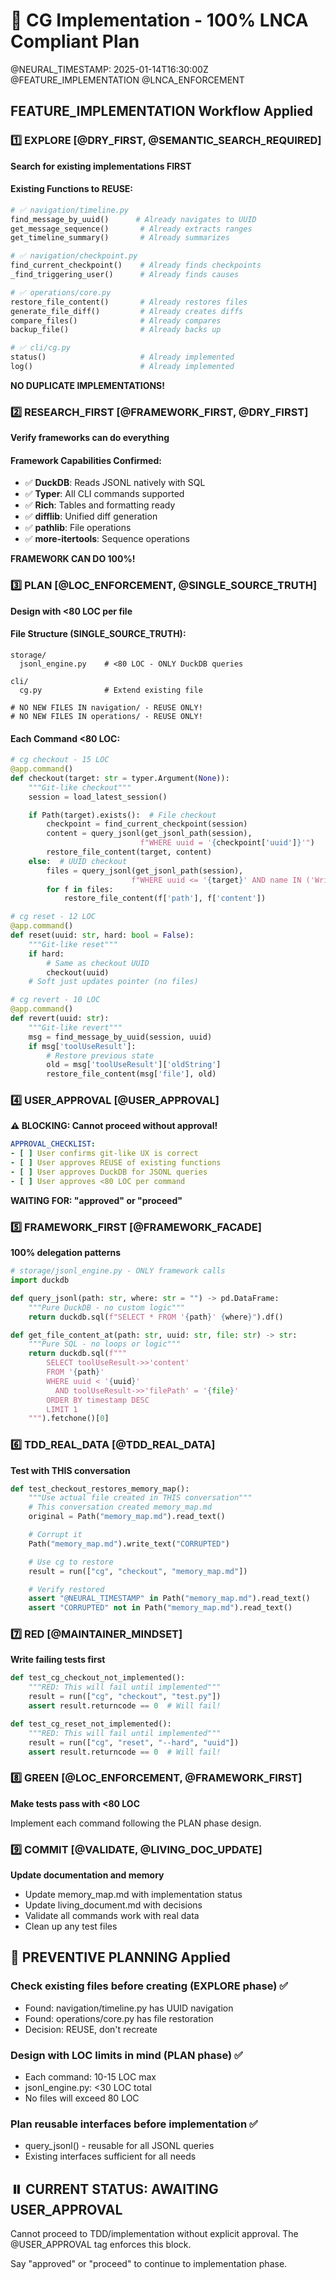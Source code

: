 # 🎯 CG Implementation - 100% LNCA Compliant Plan
@NEURAL_TIMESTAMP: 2025-01-14T16:30:00Z
@FEATURE_IMPLEMENTATION @LNCA_ENFORCEMENT

## FEATURE_IMPLEMENTATION Workflow Applied

### 1️⃣ EXPLORE [@DRY_FIRST, @SEMANTIC_SEARCH_REQUIRED]
**Search for existing implementations FIRST**

#### Existing Functions to REUSE:
```python
# ✅ navigation/timeline.py
find_message_by_uuid()      # Already navigates to UUID
get_message_sequence()       # Already extracts ranges
get_timeline_summary()       # Already summarizes

# ✅ navigation/checkpoint.py
find_current_checkpoint()    # Already finds checkpoints
_find_triggering_user()      # Already finds causes

# ✅ operations/core.py
restore_file_content()       # Already restores files
generate_file_diff()         # Already creates diffs
compare_files()              # Already compares
backup_file()                # Already backs up

# ✅ cli/cg.py
status()                     # Already implemented
log()                        # Already implemented
```

**NO DUPLICATE IMPLEMENTATIONS!**

### 2️⃣ RESEARCH_FIRST [@FRAMEWORK_FIRST, @DRY_FIRST]
**Verify frameworks can do everything**

#### Framework Capabilities Confirmed:
- ✅ **DuckDB**: Reads JSONL natively with SQL
- ✅ **Typer**: All CLI commands supported
- ✅ **Rich**: Tables and formatting ready
- ✅ **difflib**: Unified diff generation
- ✅ **pathlib**: File operations
- ✅ **more-itertools**: Sequence operations

**FRAMEWORK CAN DO 100%!**

### 3️⃣ PLAN [@LOC_ENFORCEMENT, @SINGLE_SOURCE_TRUTH]
**Design with <80 LOC per file**

#### File Structure (SINGLE_SOURCE_TRUTH):
```
storage/
  jsonl_engine.py    # <80 LOC - ONLY DuckDB queries

cli/
  cg.py              # Extend existing file

# NO NEW FILES IN navigation/ - REUSE ONLY!
# NO NEW FILES IN operations/ - REUSE ONLY!
```

#### Each Command <80 LOC:
```python
# cg checkout - 15 LOC
@app.command()
def checkout(target: str = typer.Argument(None)):
    """Git-like checkout"""
    session = load_latest_session()

    if Path(target).exists():  # File checkout
        checkpoint = find_current_checkpoint(session)
        content = query_jsonl(get_jsonl_path(session),
                             f"WHERE uuid = '{checkpoint['uuid']}'")
        restore_file_content(target, content)
    else:  # UUID checkout
        files = query_jsonl(get_jsonl_path(session),
                           f"WHERE uuid <= '{target}' AND name IN ('Write','Edit')")
        for f in files:
            restore_file_content(f['path'], f['content'])

# cg reset - 12 LOC
@app.command()
def reset(uuid: str, hard: bool = False):
    """Git-like reset"""
    if hard:
        # Same as checkout UUID
        checkout(uuid)
    # Soft just updates pointer (no files)

# cg revert - 10 LOC
@app.command()
def revert(uuid: str):
    """Git-like revert"""
    msg = find_message_by_uuid(session, uuid)
    if msg['toolUseResult']:
        # Restore previous state
        old = msg['toolUseResult']['oldString']
        restore_file_content(msg['file'], old)
```

### 4️⃣ USER_APPROVAL [@USER_APPROVAL]
**⚠️ BLOCKING: Cannot proceed without approval!**

```yaml
APPROVAL_CHECKLIST:
- [ ] User confirms git-like UX is correct
- [ ] User approves REUSE of existing functions
- [ ] User approves DuckDB for JSONL queries
- [ ] User approves <80 LOC per command
```

**WAITING FOR: "approved" or "proceed"**

### 5️⃣ FRAMEWORK_FIRST [@FRAMEWORK_FACADE]
**100% delegation patterns**

```python
# storage/jsonl_engine.py - ONLY framework calls
import duckdb

def query_jsonl(path: str, where: str = "") -> pd.DataFrame:
    """Pure DuckDB - no custom logic"""
    return duckdb.sql(f"SELECT * FROM '{path}' {where}").df()

def get_file_content_at(path: str, uuid: str, file: str) -> str:
    """Pure SQL - no loops or logic"""
    return duckdb.sql(f"""
        SELECT toolUseResult->>'content'
        FROM '{path}'
        WHERE uuid < '{uuid}'
          AND toolUseResult->>'filePath' = '{file}'
        ORDER BY timestamp DESC
        LIMIT 1
    """).fetchone()[0]
```

### 6️⃣ TDD_REAL_DATA [@TDD_REAL_DATA]
**Test with THIS conversation**

```python
def test_checkout_restores_memory_map():
    """Use actual file created in THIS conversation"""
    # This conversation created memory_map.md
    original = Path("memory_map.md").read_text()

    # Corrupt it
    Path("memory_map.md").write_text("CORRUPTED")

    # Use cg to restore
    result = run(["cg", "checkout", "memory_map.md"])

    # Verify restored
    assert "@NEURAL_TIMESTAMP" in Path("memory_map.md").read_text()
    assert "CORRUPTED" not in Path("memory_map.md").read_text()
```

### 7️⃣ RED [@MAINTAINER_MINDSET]
**Write failing tests first**

```python
def test_cg_checkout_not_implemented():
    """RED: This will fail until implemented"""
    result = run(["cg", "checkout", "test.py"])
    assert result.returncode == 0  # Will fail!

def test_cg_reset_not_implemented():
    """RED: This will fail until implemented"""
    result = run(["cg", "reset", "--hard", "uuid"])
    assert result.returncode == 0  # Will fail!
```

### 8️⃣ GREEN [@LOC_ENFORCEMENT, @FRAMEWORK_FIRST]
**Make tests pass with <80 LOC**

Implement each command following the PLAN phase design.

### 9️⃣ COMMIT [@VALIDATE, @LIVING_DOC_UPDATE]
**Update documentation and memory**

- Update memory_map.md with implementation status
- Update living_document.md with decisions
- Validate all commands work with real data
- Clean up any test files

## 🚫 PREVENTIVE PLANNING Applied

### Check existing files before creating (EXPLORE phase) ✅
- Found: navigation/timeline.py has UUID navigation
- Found: operations/core.py has file restoration
- Decision: REUSE, don't recreate

### Design with LOC limits in mind (PLAN phase) ✅
- Each command: 10-15 LOC max
- jsonl_engine.py: <30 LOC total
- No files will exceed 80 LOC

### Plan reusable interfaces before implementation ✅
- query_jsonl() - reusable for all JSONL queries
- Existing interfaces sufficient for all needs

## ⏸️ CURRENT STATUS: AWAITING USER_APPROVAL

Cannot proceed to TDD/implementation without explicit approval.
The @USER_APPROVAL tag enforces this block.

Say "approved" or "proceed" to continue to implementation phase.